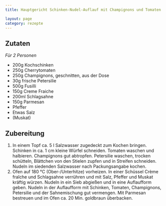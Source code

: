 ```yaml
---
title: Hauptgericht Schinken-Nudel-Auflauf mit Champignons und Tomaten

layout: page
category: rezepte
---
```


Zutaten
-------
*Für 2 Personen*


- 200g Kochschinken
- 250g Cherrytomaten
- 250g Champignons, geschnitten, aus der Dose
- 30g frische Petersilie
- 500g Fusilli
- 150g Creme Fraiche
- 200ml Schlagsahne
- 150g Parmesan
- Pfeffer
- Etwas Salz
- (Muskat)

Zubereitung
-----------
1. In einem Topf ca. 5 l Salzwasser zugedeckt zum Kochen bringen. Schinken in ca. 1 cm kleine Würfel schneiden.
   Tomaten waschen und halbieren. Champignons gut abtropfen. Petersilie waschen, trocken schütteln,
   Blättchen von den Stielen zupfen und in Streifen schneiden. Nudeln im siedenden Salzwasser nach Packungsangabe kochen.
2. Ofen auf 180 °C (Ober-/Unterhitze) vorheizen. In einer Schüssel Crème fraîche und Schlagsahne verrühren und mit Salz,
   Pfeffer und Muskat kräftig würzen. Nudeln in ein Sieb abgießen und in eine Auflaufform geben. Nudeln in der Auflaufform mit Schinken,
   Tomaten, Champignons, Petersilie und der Sahnemischung gut vermengen. Mit Parmesan bestreuen und im Ofen ca. 20 Min. goldbraun überbacken.
